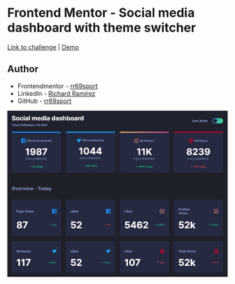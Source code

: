 # Frontend Mentor - Social media dashboard with theme switcher

[Link to challenge](https://www.frontendmentor.io/solutions/social-media-dashboard-with-theme-switcher-xz1UqwEkK) | [Demo](https://frontendmentor-challenge-repos.github.io/social-media-dashboard-with-theme-switcher/)

## Author

- Frontendmentor - [rr69sport](https://www.frontendmentor.io/profile/rr69sport)
- LinkedIn - [Richard Ramírez](https://www.linkedin.com/in/richard-ramírez-514963181/)
- GitHub - [rr69sport](https://github.com/rr69sport)

![Design preview for the Social media dashboard with theme switcher coding challenge](./design/social-media-screen-capture.png)
